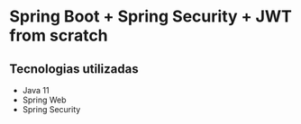 # Spring Boot + Spring Security + JWT from scratch

## Tecnologias utilizadas
- Java 11
- Spring Web
- Spring Security